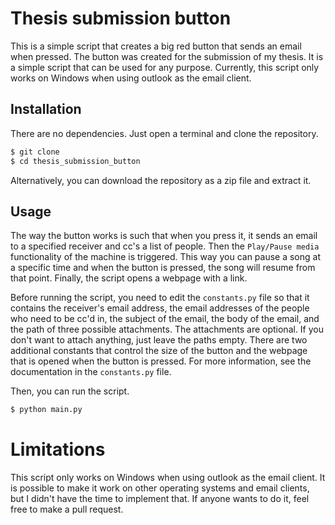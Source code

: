 # Thesis submission button

This is a simple script that creates a big red button that sends an email when pressed. The button was created for the submission of my thesis. It is a simple script that can be used for any purpose. Currently, this script only works on Windows when using outlook as the email client.

## Installation

There are no dependencies. Just open a terminal and clone the repository.

```bash
$ git clone
$ cd thesis_submission_button
```

Alternatively, you can download the repository as a zip file and extract it.

## Usage

The way the button works is such that when you press it, it sends an email to a specified receiver and cc's a list of people. Then the `Play/Pause media` functionality of the machine is triggered. This way you can pause a song at a specific time and when the button is pressed, the song will resume from that point. Finally, the script opens a webpage with a link.

Before running the script, you need to edit the `constants.py` file so that it contains the receiver's email address, the email addresses of the people who need to be cc'd in, the subject of the email, the body of the email, and the path of three possible attachments. The attachments are optional. If you don't want to attach anything, just leave the paths empty. There are two additional constants that control the size of the button and the webpage that is opened when the button is pressed. For more information, see the documentation in the `constants.py` file.

Then, you can run the script.

```bash
$ python main.py
```


# Limitations
This script only works on Windows when using outlook as the email client. It is possible to make it work on other operating systems and email clients, but I didn't have the time to implement that. If anyone wants to do it, feel free to make a pull request.